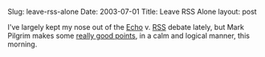 Slug: leave-rss-alone
Date: 2003-07-01
Title: Leave RSS Alone
layout: post

I&#39;ve largely kept my nose out of the <a href="http://www.intertwingly.net/wiki/pie/FrontPage">Echo</a> v. <a href="http://backend.userland.com/rss">RSS</a> debate lately, but Mark Pilgrim makes some <a href="http://diveintomark.org/archives/2003/07/01/leave_rss_alone.html">really good points</a>, in a calm and logical manner, this morning.

